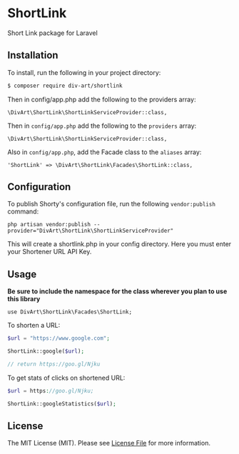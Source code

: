 # ShortLink
Short Link package for Laravel

## Installation

To install, run the following in your project directory:

``` bash
$ composer require div-art/shortlink
```

Then in config/app.php add the following to the providers array:

```
\DivArt\ShortLink\ShortLinkServiceProvider::class,
```

Then in `config/app.php` add the following to the `providers` array:

```
\DivArt\ShortLink\ShortLinkServiceProvider::class,
```

Also in `config/app.php`, add the Facade class to the `aliases` array:

```
'ShortLink' => \DivArt\ShortLink\Facades\ShortLink::class,
```

## Configuration

To publish Shorty's configuration file, run the following `vendor:publish` command:

```
php artisan vendor:publish --provider="DivArt\ShortLink\ShortLinkServiceProvider"
```

This will create a shortlink.php in your config directory. Here you must enter your Shortener URL API Key.

## Usage

**Be sure to include the namespace for the class wherever you plan to use this library**

```
use DivArt\ShortLink\Facades\ShortLink;
```

To shorten a URL:

``` php
$url = "https://www.google.com";

ShortLink::google($url);

// return https://goo.gl/Njku
```

To get stats of clicks on shortened URL:

``` php
$url = https://goo.gl/Njku;

ShortLink::googleStatistics($url);
```

## License

The MIT License (MIT). Please see [License File](LICENSE.md) for more information.
